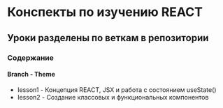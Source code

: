 # Конспекты по изучению REACT
## Уроки разделены по веткам в репозитории
### Содержание
#### Branch - Theme
* lesson1 - Концепция REACT, JSX и работа с состоянием useState()
* lesson2 - Создание классовых и функциональных компонентов




